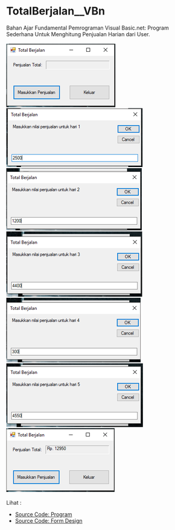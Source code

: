 # TotalBerjalan__VBn
Bahan Ajar Fundamental Pemrograman Visual Basic.net: Program Sederhana Untuk Menghitung Penjualan Harian dari User.<br><br>
<img src="https://github.com/RizkyKhapidsyah/TotalBerjalan__VBn/blob/master/Total%20Berjalan/Result/001.PNG">
<img src="https://github.com/RizkyKhapidsyah/TotalBerjalan__VBn/blob/master/Total%20Berjalan/Result/002.PNG">
<img src="https://github.com/RizkyKhapidsyah/TotalBerjalan__VBn/blob/master/Total%20Berjalan/Result/003.PNG">
<img src="https://github.com/RizkyKhapidsyah/TotalBerjalan__VBn/blob/master/Total%20Berjalan/Result/004.PNG">
<img src="https://github.com/RizkyKhapidsyah/TotalBerjalan__VBn/blob/master/Total%20Berjalan/Result/005.PNG">
<img src="https://github.com/RizkyKhapidsyah/TotalBerjalan__VBn/blob/master/Total%20Berjalan/Result/006.PNG">
<img src="https://github.com/RizkyKhapidsyah/TotalBerjalan__VBn/blob/master/Total%20Berjalan/Result/007.PNG"><br><br>
Lihat : <br>
- <a href="https://github.com/RizkyKhapidsyah/TotalBerjalan__VBn/blob/master/Total%20Berjalan/Form1.vb">Source Code: Program</a><br>
- <a href="https://github.com/RizkyKhapidsyah/TotalBerjalan__VBn/blob/master/Total%20Berjalan/Form1.Designer.vb">Source Code: Form Design</a>


